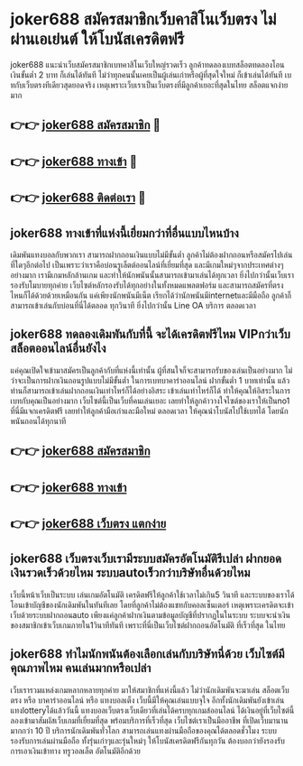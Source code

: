 # joker688 สมัครสมาชิกเว็บคาสิโนเว็บตรง ไม่ผ่านเอเย่นต์ ให้โบนัสเครดิตฟรี

joker688 แนะนำเว็บสมัครสมาชิกเบทคาสิโนเว็บใหญ่รวดเร็ว ลูกค้าทดลองเบทสล็อตทดลองโอนเงินขั้นต่ำ 2 บาท ก็เล่นได้ทันที ไม่ว่าทุกคนนั้นเคยเป็นผู้เล่นเก่าหรือผู้ที่สุดใจใหม่ ก็เข้าเล่นได้ทันที เบทกับเว็บตรงทีเดียวสุดยอดจริง เหตุเพราะเว็บเราเป็นเว็บตรงที่มีลูกค้าเยอะที่สุดในไทย สล็อตแจกง่ายมาก

## 👉👉 [joker688 สมัครสมาชิก](https://bit.ly/3Ckzg5n) 🎰
## 👉👉 [joker688 ทางเข้า](https://bit.ly/3Ckzg5n) 🎰
## 👉👉 [joker688 ติดต่อเรา](https://bit.ly/3Ckzg5n) 🎰

## joker688 ทางเข้าที่แห่งนี้เยี่ยมกว่าที่อื่นแบบไหนบ้าง
เดิมพันแทงบอลกับพวกเรา สามารถฝากถอนเงินแบบไม่มีขั้นต่ำ ลูกค้าไม่ต้องฝากถอนหรือสมัครไปเล่นที่ใดๆอีกต่อไป เป็นเพราะว่าเราคือบ่อนรูเล็ตต์ออนไลน์ที่เยี่ยมที่สุด และมีเกมใหม่ๆจากประเทศต่างๆอย่างมาก เรามีเกมหลักล้านเกม และทำให้นักพนันนั้นสามารถเข้ามาเล่นได้ทุกเวลา ยิ่งไปกว่านั้นเว็บเรารองรับโมบายทุกค่าย เว็บไซต์หลักรองรับได้ทุกอย่างในทั้งหมดแพลตฟอร์ม และสามารถสมัครที่ตรงไหนก็ได้ด้วยด้วยเหมือนกัน แค่เพียงนักพนันมีเน็ต เรียกได้ว่านักพนันมีinternetและมีมือถือ ลูกค้าก็สามารถเข้าเล่นกับบ่อนที่นี่ได้ตลอด ทุกวินาที ยิ่งไปกว่านั้น Line OA บริการ ตลอดเวลา

## joker688 ทดลองเดิมพันกับที่นี้ จะได้เครดิตฟรีไหม VIPกว่าเว็บสล็อตออนไลน์อื่นยังไง
แค่คุณเปิดใจเข้ามาสมัครเป็นลูกค้ากับที่แห่งนี้เท่านั้น ผู้ที่สนใจก็จะสามารถรับของเล่นเป็นอย่างมาก ไม่ว่าจะเป็นการฝากเงินถอนรูปแบบไม่มีขั้นต่ำ ในการเบทบาคาร่าออนไลน์ ฝากขั้นต่ำ 1 บาทเท่านั้น แล้วท่านก็สามารถเข้าเล่นฝากถอนเงินเท่าไหร่ก็ได้อย่างอิสระ เข้าเล่นเท่าไหร่ก็ได้ ทำให้คุณให้อิสระในการเบทกับคุณเป็นอย่างมาก เว็บไซต์นี้เป็นเว็บที่คนเล่นเยอะ เลยทำให้ลูกค้าวางใจไซต์ของเราให้เป็นno1 ที่นี่มีแจกเครดิตฟรี เลยทำให้ลูกค้ามือเก่าและมือใหม่ ตลอดเวลา ให้คุณนำโบนัสไปใช้เบทได้ โดยนักพนันถอนได้ทุกนาที

## 👉👉 [joker688 สมัครสมาชิก](https://bit.ly/3Ckzg5n)
## 👉👉 [joker688 ทางเข้า](https://bit.ly/3Ckzg5n)
## 👉👉 [joker688 เว็บตรง แตกง่าย](https://bit.ly/3Ckzg5n)

## joker688 เว็บตรงเว็บเรามีระบบสมัครอัตโนมัติรึเปล่า ฝากยอดเงินรวดเร็วด้วยไหม ระบบautoเร็วกว่าบริษัทอื่นด้วยไหม
เว็บนี้หน้าเว็บเป็นระบบ เล่นเกมอัตโนมัติ เครดิตฟรีให้ลูกค้าใช้เวลาไม่เกิน5 วินาที และระบบของเราได้โอนเข้าบัญชีของนักเดิมพันในทันทีเลย โดยที่ลูกค้าไม่ต้องแชทกับคอลเซ็นเตอร์ เหตุเพราะเครดิตจะเข้าเว็บด้วยระบบฝากถอนauto เพียงแค่ลูกค้าฝากเงินตามข้อมูลบัญชีที่ปรากฏในในระบบ ระบบจะนำเงินของสมาชิกเข้าเว็บเกมภายใน1วินาทีทันที เพราะที่นี่เป็นเว็บไซต์ฝากถอนอัตโนมัติ ที่เร็วที่สุด ในไทย

## joker688 ทำไมนักพนันต้องเลือกเล่นกับบริษัทนี่ด้วย เว็บไซต์มีคุณภาพไหม คนเล่นมากหรือเปล่า
เว็บเรารวมแหล่งเกมหลากหลายทุกค่าย มาให้สมาชิกที่แห่งนี้แล้ว ไม่ว่านักเดิมพันจะมาเล่น สล็อตเว็บตรง หรือ บาคาร่าออนไลน์ หรือ แทงบอลเต็ง เว็บนี้มีให้คุณเล่นแบบจุใจ อีกทั้งนักเดิมพันยังเข้าเล่นแทงlotteryได้แล้ววันนี้ แทงบอลเว็บตรงเว็บเดียวที่เล่นได้ครบทุกเกมส์ออนไลน์ ได้เงินอยู่ที่เว็บไซต์นี้ ลองเข้ามาสัมผัสเว็บเกมที่เยี่ยมที่สุด พร้อมบริการที่เร็วที่สุด เว็บไซต์เราเป็นมืออาชีพ ที่เปิดเว็บมานานมากกว่า 10 ปี บริการนักเดิมพันทั่วโลก สามารถเล่นแทงผ่านมือถือของคุณได้ตลอดชั่วโมง ระบบรองรับการเล่นผ่านมือถือ ทั้งรุ่นเก่าๆและรุ่นใหม่ๆ ให้โบนัสเครดิตฟรีกันทุกวัน ต้องบอกว่ายังรองรับการเอาเงินเข้าทาง ทรูวอลเล็ต อัตโนมัติอีกด้วย
